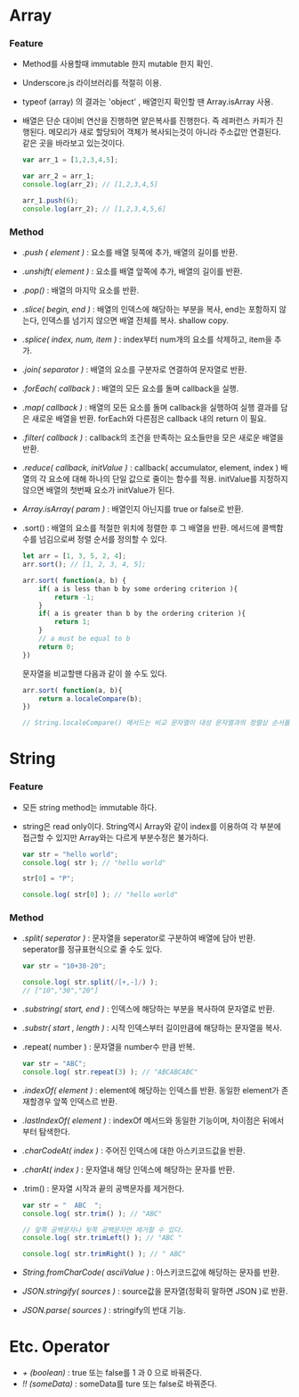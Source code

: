 # Array

### Feature

 - Method를 사용할때 immutable 한지 mutable 한지 확인.

 - Underscore.js 라이브러리를 적절히 이용.

 - typeof (array) 의 결과는 'object' , 배열인지 확인할 땐 Array.isArray 사용.

 - 배열은 단순 대이비 연산을 진행하면 얕은복사를 진행한다. 즉 레퍼런스 카피가 진행된다. 메모리가 새로 할당되어 객체가 복사되는것이 아니라 주소값만 연결된다. 같은 곳을 바라보고 있는것이다.

   ```javascript
   var arr_1 = [1,2,3,4,5];
   
   var arr_2 = arr_1;
   console.log(arr_2); // [1,2,3,4,5]
   
   arr_1.push(6);
   console.log(arr_2); // [1,2,3,4,5,6]
   ```


### Method 

 - *.push ( element )*  :  요소를 배열 뒷쪽에 추가, 배열의 길이를 반환.

 - *.unshift( element )*  :  요소를 배열 앞쪽에 추가, 배열의 길이를 반환.

 - *.pop()*  :  배열의 마지막 요소를 반환.

 - *.slice( begin, end )*  :  배열의 인덱스에 해당하는 부분을 복사, end는 포함하지 않는다, 인덱스를 넘기지 않으면 배열 전체를 복사. shallow copy.

 - *.splice( index, num, item )*  :  index부터 num개의 요소를 삭제하고, item을 추가.

 - *.join( separator )*  :  배열의 요소를 구분자로 연결하여 문자열로 반환.

 - *.forEach( callback )*  :  배열의 모든 요소를 돌며 callback을 실행.

 - *.map( callback )*  :  배열의 모든 요소를 돌며 callback을 실행하여 실행 결과를 담은 새로운 배열을 반환. forEach와 다른점은 callback 내의 return 이 필요.

 - *.filter( callback )*  :  callback의 조건을 만족하는 요소들만을 모은 새로운 배열을 반환.

 - *.reduce( callback, initValue )*  :  callback( accumulator, element, index ) 배열의 각 요소에 대해 하나의 단일 값으로 줄이는 함수를 적용. initValue를 지정하지 않으면 배열의 첫번째 요소가 initValue가 된다.

 - *Array.isArray( param )*  :  배열인지 아닌지를 true or false로 반환.

 - .sort() : 배열의 요소를 적절한 위치에 정렬한 후 그 배열을 반환. 메서드에 콜백함수를 넘김으로써 정렬 순서를 정의할 수 있다.

   ```javascript
   let arr = [1, 3, 5, 2, 4];
   arr.sort(); // [1, 2, 3, 4, 5];
   
   arr.sort( function(a, b) {
       if( a is less than b by some ordering criterion ){
           return -1;
       }
       if( a is greater than b by the ordering criterion ){
           return 1;
       }
       // a must be equal to b
       return 0;
   })
   ```

   문자열을 비교할땐 다음과 같이 쓸 수도 있다.

   ```javascript
   arr.sort( function(a, b){
       return a.localeCompare(b);
   })
   
   // String.localeCompare() 메서드는 비교 문자열이 대성 문자열과의 정렬상 순서를 나타내는 숫자를 반환한다.(1, -1, 0 중 하나)
   ```





# String

### Feature

 - 모든 string method는 immutable 하다.

 - string은 read only이다. String역시 Array와 같이 index를 이용하여 각 부분에 접근할 수 있지만 Array와는 다르게 부분수정은 불가하다.

   ```javascript
   var str = "hello world";
   console.log( str ); // "hello world"
   
   str[0] = "P";
   
   console.log( str[0] ); // "hello world"
   ```



### Method

 - *.split( seperator )*  :  문자열을 seperator로 구분하여 배열에 담아 반환. seperator를 정규표현식으로 줄 수도 있다.

   ```javascript
   var str = "10+30-20";
   
   console.log( str.split(/[+,-]/) );
   // ["10","30","20"]
   ```

 - *.substring( start, end )*  :  인덱스에 해당하는 부분을 복사하여 문자열로 반환.

 - *.substr( start , length )*  :  시작 인덱스부터 길이만큼에 해당하는 문자열을 복사.

 - .repeat( number ) : 문자열을 number수 만큼 반복.

   ```javascript
   var str = "ABC";
   console.log( str.repeat(3) ); // "ABCABCABC"
   ```

 - *.indexOf( element )*  :  element에 해당하는 인덱스를 반환. 동일한 element가 존재할경우 앞쪽 인덱스르 반환.

 - *.lastIndexOf( element )*  :  indexOf 메서드와 동일한 기능이며, 차이점은 뒤에서부터 탐색한다.

 - *.charCodeAt( index )*  :  주어진 인덱스에 대한 아스키코드값을 반환.

 - *.charAt( index )*  :  문자열내 해당 인덱스에 해당하는 문자를 반환.

 - .trim() : 문자열 시작과 끝의 공백문자를 제거한다.

   ```javascript
   var str = "  ABC  ";
   console.log( str.trim() ); // "ABC"
   
   // 앞쪽 공백문자나 뒷쪽 공백문자만 제거할 수 있다.
   console.log( str.trimLeft() ); // "ABC "
   
   console.log( str.trimRight() ); // " ABC"
   ```

 - *String.fromCharCode( asciiValue )*  :  아스키코드값에 해당하는 문자를 반환.

 - *JSON.stringify( sources )*  :  source값을 문자열(정확히 말하면 JSON )로 반환.

 - *JSON.parse( sources )*  :  stringify의 반대 기능.



# Etc. Operator

- *+ (boolean)* : true 또는 false를 1 과 0 으로 바꿔준다.
- *!! (someData)* : someData를 ture 또는 false로 바꿔준다. 